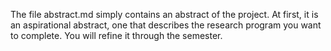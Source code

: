 The file abstract.md simply contains an abstract of the project. At first, it is an aspirational abstract, one that describes the research program you want to complete. You will refine it through the semester.
